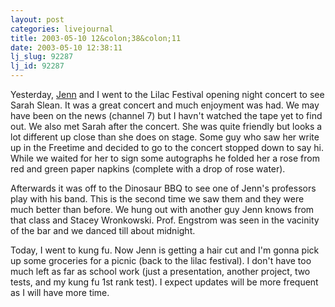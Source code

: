 ```yaml
---
layout: post
categories: livejournal
title: 2003-05-10 12&colon;38&colon;11
date: 2003-05-10 12:38:11
lj_slug: 92287
lj_id: 92287
---
```

Yesterday, [Jenn](http://www.livejournal.com/users/klutzywaitress) and I went to the Lilac Festival opening night concert to see Sarah Slean. It was a great concert and much enjoyment was had. We may have been on the news (channel 7) but I havn't watched the tape yet to find out. We also met Sarah after the concert. She was quite friendly but looks a lot different up close than she does on stage. Some guy who saw her write up in the Freetime and decided to go to the concert stopped down to say hi. While we waited for her to sign some autographs he folded her a rose from red and green paper napkins (complete with a drop of rose water).  



Afterwards it was off to the Dinosaur BBQ to see one of Jenn's professors play with his band. This is the second time we saw them and they were much better than before. We hung out with another guy Jenn knows from that class and Stacey Wronkowski. Prof. Engstrom was seen in the vacinity of the bar and we danced till about midnight.  



Today, I went to kung fu. Now Jenn is getting a hair cut and I'm gonna pick up some groceries for a picnic (back to the lilac festival). I don't have too much left as far as school work (just a presentation, another project, two tests, and my kung fu 1st rank test). I expect updates will be more frequent as I will have more time.
